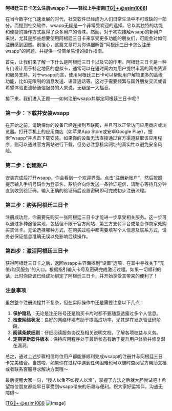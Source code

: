 **阿根廷三日卡怎么注册wsapp？——轻松上手指南[[TG💪+ @esim1088](https://t.me/s/esim1088)]**

在当今数字化飞速发展的时代，社交软件已经成为人们日常生活中不可或缺的一部分。而提到社交软件，wsapp无疑是一个非常受欢迎的选择。它以其独特的功能和便捷的操作方式赢得了众多用户的青睐。然而，对于初次接触wsapp的新用户来说，尤其是那些想要使用阿根廷三日卡来享受更多功能的朋友们，可能会对如何注册感到困惑。别担心，这篇文章将为你详细解答“阿根廷三日卡怎么注册wsapp”的问题，并提供一份简单易懂的操作指南。

首先，让我们来了解一下什么是阿根廷三日卡以及它的作用。阿根廷三日卡是一种专门设计用于特定地区的虚拟卡，通常可以在短时间内为用户提供丰富的网络资源和服务支持。对于wsapp而言，使用阿根廷三日卡可以帮助用户解锁更多的高级功能，比如无限制的消息发送、语音通话等。这对于需要频繁与国外朋友交流或者希望体验更流畅通信服务的人来说，无疑是一大福音。

接下来，我们进入正题——如何注册wsapp并绑定阿根廷三日卡呢？

### 第一步：下载并安装wsapp

在开始之前，请确保你的设备已经连接到互联网，并且可以正常访问应用商店或浏览器。打开手机上的应用商店（如苹果App Store或安卓Google Play），搜索“wsapp”并点击下载安装。如果你的设备无法直接通过官方渠道获取该应用程序，则可以通过官方网站进行下载，但务必注意核实网址的真实性以避免安全风险。

### 第二步：创建账户

安装完成后打开wsapp，你会看到一个欢迎界面。点击“注册新账户”，然后按照提示输入手机号码作为登录名。系统会向你发送一条验证短信，请耐心等待几分钟直到收到验证码。输入正确的验证码后设置密码即可完成初步注册流程。

### 第三步：购买阿根廷三日卡

注册成功后，你需要先购买一张阿根廷三日卡才能进一步享受相关服务。这一步可以通过多种途径实现，包括但不限于官方网站、第三方支付平台或是合作商家处购买实体卡。无论选择哪种方式，在购买过程中都需要填写个人信息及联系方式，请务必保证信息准确无误以免影响后续操作。

### 第四步：激活阿根廷三日卡

获得阿根廷三日卡之后，返回wsapp主界面找到“设置”选项，在其中寻找关于“充值/购买服务”的入口。根据指引输入卡号及密码完成激活过程。如果一切顺利的话，此时你应该已经成功绑定了阿根廷三日卡，并开始享受其带来的便利了！

### 注意事项

虽然整个注册流程并不复杂，但在实际操作中还是需要注意以下几点：

1. **保护隐私**：无论是注册账号还是购买卡片时都不要随意透露过多个人信息。
2. **检查网络状况**：良好的网络环境有助于提高成功率，尤其是在发送验证码阶段。
3. **阅读条款细则**：仔细阅读服务协议及相关说明文档，了解各项权益与义务。
4. **定期更新软件版本**：保持应用程序处于最新状态有助于提升用户体验并修复潜在漏洞。

总之，通过上述步骤相信每位用户都能够顺利完成wsapp的注册并与阿根廷三日卡完美结合。当然啦，如果你在过程中遇到任何困难也可以随时查阅官方帮助文档或者联系客服寻求解决方案哦～

最后提醒大家一句，“授人以鱼不如授人以渔”，掌握了方法之后就大胆尝试吧！希望每位朋友都能早日享受到wsapp带来的乐趣与便利。祝大家好运常伴，沟通无障碍～

[[TG💪+ @esim1088](https://t.me/s/esim1088) ![Image](https://i.postimg.cc/4NQfJmqS/Snipaste-2025-05-13-00-14-12.png)]